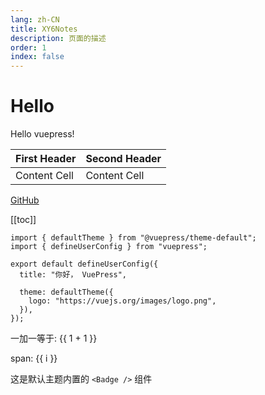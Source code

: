 ```yaml
---
lang: zh-CN
title: XY6Notes
description: 页面的描述
order: 1
index: false
---
```


# Hello

Hello vuepress!

| First Header | Second Header |
| ---- | ---- |
| Content Cell | Content Cell |

[GitHub](https://github.com)

[[toc]]


```ts{2,7-8} title=".vuepress/config.ts" :no-line-numbers
import { defaultTheme } from "@vuepress/theme-default";
import { defineUserConfig } from "vuepress";

export default defineUserConfig({
  title: "你好， VuePress",

  theme: defaultTheme({
    logo: "https://vuejs.org/images/logo.png",
  }),
});
```

一加一等于: {{ 1 + 1 }}

<span v-for="i in 3"> span: {{ i }} </span>

这是默认主题内置的 `<Badge />` 组件 <Badge text="演示" />